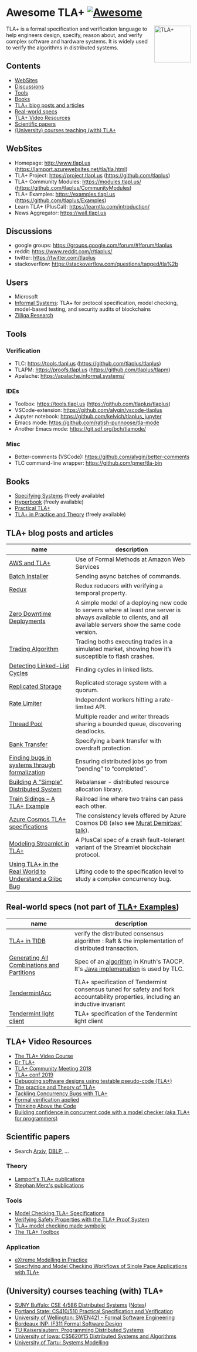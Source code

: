 # Awesome TLA+ [![Awesome](https://awesome.re/badge.svg)](https://awesome.re)

[<img src="tlaplus-logo.png" align="right" width="100" title="TLA+">](http://www.tlapl.us)


TLA+ is a formal specification and verification language to help engineers design, specify, reason about, and verify complex software and hardware systems. It is widely used to verify the algorithms in distributed systems.

## Contents

- [WebSites](#websites)
- [Discussions](#discussions)
- [Tools](#tools)
- [Books](#books)
- [TLA+ blog posts and articles](#tla-blog-posts-and-articles)
- [Real-world specs](#real-world-specs-not-part-of-tla-examples)
- [TLA+ Video Resources](#tla-video-resources)
- [Scientific papers](#scientific-papers)
- [(University) courses teaching (with) TLA+](#university-courses-teaching-with-tla)

## WebSites

* Homepage: http://www.tlapl.us  (https://lamport.azurewebsites.net/tla/tla.html)
* TLA+ Project: https://project.tlapl.us  (https://github.com/tlaplus)
* TLA+ Community Modules: https://modules.tlapl.us/ (https://github.com/tlaplus/CommunityModules)
* TLA+ Examples: https://examples.tlapl.us  (https://github.com/tlaplus/Examples)
* Learn TLA+ (PlusCal): https://learntla.com/introduction/
* News Aggregator: https://wall.tlapl.us

## Discussions

* google groups: https://groups.google.com/forum/#!forum/tlaplus
* reddit: https://www.reddit.com/r/tlaplus/
* twitter: https://twitter.com/tlaplus
* stackoverflow: https://stackoverflow.com/questions/tagged/tla%2b

## Users

* Microsoft
* [Informal Systems](https://informal.systems/): TLA+ for protocol specification, model checking, model-based testing, and security audits of blockchains
* [Zilliqa Research](https://www.zilliqa.com)

## Tools

### Verification

* TLC: https://tools.tlapl.us (https://github.com/tlaplus/tlaplus)
* TLAPM: https://proofs.tlapl.us (https://github.com/tlaplus/tlapm)
* Apalache: https://apalache.informal.systems/

### IDEs

* Toolbox: https://tools.tlapl.us (https://github.com/tlaplus/tlaplus)
* VSCode-extension: https://github.com/alygin/vscode-tlaplus
* Jupyter notebook: https://github.com/kelvich/tlaplus_jupyter
* Emacs mode: https://github.com/ratish-punnoose/tla-mode
* Another Emacs mode: https://git.sdf.org/bch/tlamode/

### Misc

* Better-comments (VSCode): https://github.com/alygin/better-comments
* TLC command-line wrapper: https://github.com/pmer/tla-bin

## Books

* [Specifying Systems](https://lamport.azurewebsites.net/tla/book.html) (freely available)
* [Hyperbook](https://lamport.azurewebsites.net/tla/hyperbook.html) (freely available)
* [Practical TLA+](https://www.apress.com/gp/book/9781484238288)
* [TLA+ in Practice and Theory](https://pron.github.io/posts/tlaplus_part1) (freely available)

## TLA+ blog posts and articles


| name | description |  
| --- | --- | 
| [AWS and TLA+](http://lamport.azurewebsites.net/tla/amazon.html) | Use of Formal Methods at Amazon Web Services |
| [Batch Installer](https://medium.com/espark-engineering-blog/formal-methods-in-practice-8f20d72bce4f) | Sending async batches of commands. |
| [Redux](https://www.hillelwayne.com/post/tla-redux/) | Redux reducers with verifying a temporal property. |
| [Zero Downtime Deployments](https://www.hillelwayne.com/post/modeling-deployments/) | A simple model of a deploying new code to servers where at least one server is always available to clients, and all available servers show the same code version. |
| [Trading Algorithm](https://www.linkedin.com/pulse/lamports-tla-spec-testing-why-youre-using-nira-amit/) | Trading boths executing trades in a simulated market, showing how it’s susceptible to flash crashes. |
| [Detecting Linked-List Cycles](https://lorinhochstein.wordpress.com/2017/10/16/the-tortoise-and-the-hare-in-tla/) | Finding cycles in linked lists. |
| [Replicated Storage](http://muratbuffalo.blogspot.com/2016/11/modeling-replicated-storage-system-in.html) | Replicated storage system with a quorum. |
| [Rate Limiter](https://learntla.com/concurrency/example/) | Independent workers hitting a rate-limited API. |
| [Thread Pool](http://www.cs.unh.edu/~charpov/programming-tlabuffer.html) | Multiple reader and writer threads sharing a bounded queue, discovering deadlocks. |
| [Bank Transfer](https://learntla.com/introduction/example/) | Specifying a bank transfer with overdraft protection. |
| [Finding bugs in systems through formalization](https://andy.hammerhartes.de/finding-bugs-in-systems-through-formalization.html) | Ensuring distributed jobs go from “pending” to “completed”. |
| [Building A "Simple" Distributed System](https://jack-vanlightly.com/blog/2019/1/27/building-a-simple-distributed-system-formal-verification) | Rebalanser - distributed resource allocation library. |
| [Train Sidings – A TLA+ Example](https://www.heinbockel.eu/2019/12/08/train-sidings-a-tla-example/) | Railroad line where two trains can pass each other. |
| [Azure Cosmos TLA+ specifications](https://github.com/Azure/azure-cosmos-tla) | The consistency levels offered by Azure Cosmos DB (also see [Murat Demirbas' talk](https://www.microsoft.com/en-us/research/video/tla-specifications-of-the-consistency-guarantees-provided-by-cosmos-db/)). |
| [Modeling Streamlet in TLA+](http://muratbuffalo.blogspot.com/2020/07/modeling-streamlet-in-tla.html) | A PlusCal spec of a crash fault-tolerant variant of the Streamlet blockchain protocol. |
| [Using TLA+ in the Real World to Understand a Glibc Bug](https://probablydance.com/2020/10/31/using-tla-in-the-real-world-to-understand-a-glibc-bug/) | Lifting code to the specification level to study a complex concurrency bug. |

## Real-world specs (not part of [TLA+ Examples](https://github.com/tlaplus/examples))

| name | description |  
| --- | --- | 
| [TLA+ in TIDB](https://github.com/pingcap/tla-plus) | verify the distributed consensus algorithm : Raft & the implementation of distributed transaction. |
| [Generating All Combinations and Partitions](https://github.com/tlaplus/tlaplus/blob/master/tlatools/org.lamport.tlatools/src/tlc2/value/impl/SubsetValue.tla) | Spec of an [algorithm](https://github.com/tlaplus/tlaplus/blob/f8f057f3e019026e478369c2b82e20677c920335/tlatools/org.lamport.tlatools/src/tlc2/value/impl/SubsetValue.tla#L28-L33) in Knuth's TAOCP. It's [Java implemenation](https://github.com/tlaplus/tlaplus/blob/f8f057f3e019026e478369c2b82e20677c920335/tlatools/org.lamport.tlatools/src/tlc2/value/impl/SubsetValue.java#L513-L588) is used by TLC. |
| [TendermintAcc](https://github.com/tendermint/spec/blob/master/spec/light-client/accountability/TendermintAcc_004_draft.tla) | TLA+ specification of Tendermint consensus tuned for safety and fork accountability properties, including an inductive invariant | 
| [Tendermint light client](https://github.com/tendermint/spec/blob/master/spec/light-client/verification/Lightclient_003_draft.tla) | TLA+ specification of the Tendermint light client | 

## TLA+ Video Resources

* [The TLA+ Video Course](http://lamport.azurewebsites.net/video/videos.html)
* [Dr TLA+](https://github.com/tlaplus/DrTLAPlus)
* [TLA+ Community Meeting 2018](https://www.youtube.com/playlist?list=PLWLcqZLzY8u_3mDg2cHmduA5wl4J6hNX2)
* [TLA+ conf 2019](https://www.youtube.com/playlist?list=PLWLcqZLzY8u_Osnz-YPOVrptG1ys73OkR)
* [Debugging software designs using testable pseudo-code (TLA+)](https://www.youtube.com/watch?v=LAEXHua4MQQ)
* [The practice and Theory of TLA+](https://www.youtube.com/watch?v=15uy9Ga-14I)
* [Tackling Concurrency Bugs with TLA+](https://www.youtube.com/watch?v=_9B__0S21y8)
* [Formal verification applied](https://www.youtube.com/watch?v=l9XZYI3jta0)
* [Thinking Above the Code](https://www.youtube.com/watch?v=-4Yp3j_jk8Q)
* [Building confidence in concurrent code with a model checker (aka TLA+ for programmers)](https://youtu.be/tqwcz-Yt9gQ)

## Scientific papers

* Search [Arxiv](http://search.arxiv.org:8081/?query=tla&in=grp_cs), [DBLP](https://dblp.uni-trier.de/search?q=tla), ...

### Theory

* [Lamport's TLA+ publications](https://lamport.azurewebsites.net/tla/papers.html?back-link=more-stuff.html)
* [Stephan Merz's publications](https://members.loria.fr/SMerz/papers.html)

### Tools

* [Model Checking TLA+ Specifications](http://link.springer.com/10.1007/3-540-48153-2_6)
* [Verifying Safety Properties with the TLA+ Proof System](http://link.springer.com/10.1007/978-3-642-14203-1_12)
* [TLA+ model checking made symbolic](https://dl.acm.org/doi/10.1145/3360549)
* [The TLA+ Toolbox](https://arxiv.org/abs/1912.10633)

### Application

* [eXtreme Modelling in Practice](https://arxiv.org/abs/2006.00915)
* [Specifying and Model Checking Workflows of Single Page Applications with TLA+](https://arxiv.org/abs/2005.05627)

## (University) courses teaching (with) TLA+

* [SUNY Buffalo: CSE 4/586 Distributed Systems](https://cse.buffalo.edu/~demirbas/course.pdf)  ([Notes](http://muratbuffalo.blogspot.com/2015/01/my-experience-with-using-tla-in.html))
* [Portland State: CS410/510 Practical Specification and Verification](https://web.cecs.pdx.edu/~apt/cs510spec/)
* [University of Wellington: SWEN421 - Formal Software Engineering](https://ecs.wgtn.ac.nz/Courses/SWEN421_2020T1/CourseOutline)
* [Bordeaux INP: IF311 Formal Software Design](http://herbrete.vvv.enseirb-matmeca.fr/IF311/)
* [TU Kaiserslautern: Programming Distributed Systems](https://pl.cs.uni-kl.de/homepage/de/teaching/ss19/progdist/)
* [University of Iowa: CS5620f15 Distributed Systems and Algorithms](https://weblog.cs.uiowa.edu/cs5620f15/)
* [University of Tartu: Systems Modelling](https://courses.cs.ut.ee/2019/SM/)
